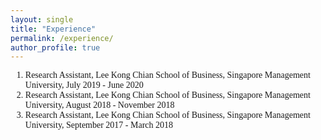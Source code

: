 ```yaml
---
layout: single
title: "Experience"
permalink: /experience/
author_profile: true
---
```

<body style="font-family: Serif;">

<ol>
	<li>Research Assistant, Lee Kong Chian School of Business, Singapore Management University, July 2019 - June 2020</li>
	<li>Research Assistant, Lee Kong Chian School of Business, Singapore Management University, August 2018 - November 2018</li>
	<li>Research Assistant, Lee Kong Chian School of Business, Singapore Management University, September 2017 - March 2018</li>
</ol>

</body>
